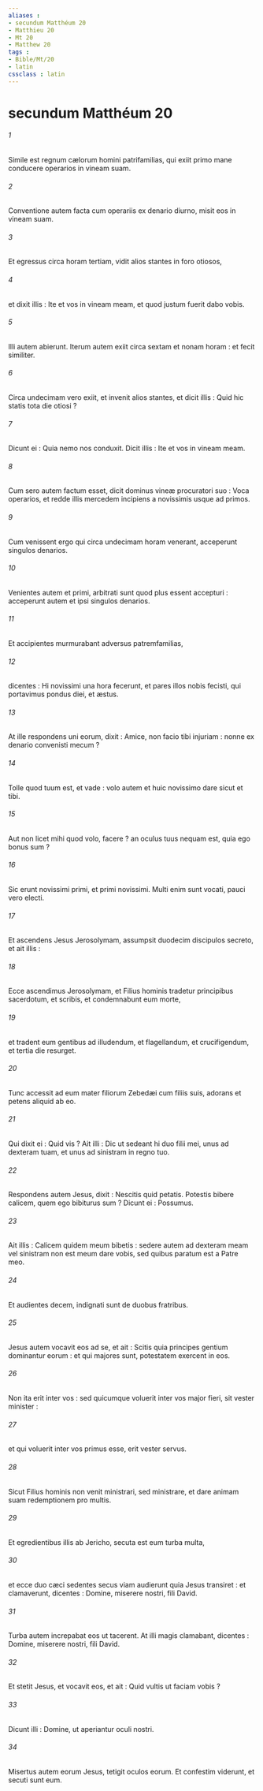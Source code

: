 ```yaml
---
aliases : 
- secundum Matthéum 20
- Matthieu 20
- Mt 20
- Matthew 20
tags : 
- Bible/Mt/20
- latin
cssclass : latin
---
```


# secundum Matthéum 20

###### 1
Simile est regnum cælorum homini patrifamilias, qui exiit primo mane conducere operarios in vineam suam.
###### 2
Conventione autem facta cum operariis ex denario diurno, misit eos in vineam suam.
###### 3
Et egressus circa horam tertiam, vidit alios stantes in foro otiosos,
###### 4
et dixit illis : Ite et vos in vineam meam, et quod justum fuerit dabo vobis.
###### 5
Illi autem abierunt. Iterum autem exiit circa sextam et nonam horam : et fecit similiter.
###### 6
Circa undecimam vero exiit, et invenit alios stantes, et dicit illis : Quid hic statis tota die otiosi ?
###### 7
Dicunt ei : Quia nemo nos conduxit. Dicit illis : Ite et vos in vineam meam.
###### 8
Cum sero autem factum esset, dicit dominus vineæ procuratori suo : Voca operarios, et redde illis mercedem incipiens a novissimis usque ad primos.
###### 9
Cum venissent ergo qui circa undecimam horam venerant, acceperunt singulos denarios.
###### 10
Venientes autem et primi, arbitrati sunt quod plus essent accepturi : acceperunt autem et ipsi singulos denarios.
###### 11
Et accipientes murmurabant adversus patremfamilias,
###### 12
dicentes : Hi novissimi una hora fecerunt, et pares illos nobis fecisti, qui portavimus pondus diei, et æstus.
###### 13
At ille respondens uni eorum, dixit : Amice, non facio tibi injuriam : nonne ex denario convenisti mecum ?
###### 14
Tolle quod tuum est, et vade : volo autem et huic novissimo dare sicut et tibi.
###### 15
Aut non licet mihi quod volo, facere ? an oculus tuus nequam est, quia ego bonus sum ?
###### 16
Sic erunt novissimi primi, et primi novissimi. Multi enim sunt vocati, pauci vero electi.
###### 17
Et ascendens Jesus Jerosolymam, assumpsit duodecim discipulos secreto, et ait illis :
###### 18
Ecce ascendimus Jerosolymam, et Filius hominis tradetur principibus sacerdotum, et scribis, et condemnabunt eum morte,
###### 19
et tradent eum gentibus ad illudendum, et flagellandum, et crucifigendum, et tertia die resurget.
###### 20
Tunc accessit ad eum mater filiorum Zebedæi cum filiis suis, adorans et petens aliquid ab eo.
###### 21
Qui dixit ei : Quid vis ? Ait illi : Dic ut sedeant hi duo filii mei, unus ad dexteram tuam, et unus ad sinistram in regno tuo.
###### 22
Respondens autem Jesus, dixit : Nescitis quid petatis. Potestis bibere calicem, quem ego bibiturus sum ? Dicunt ei : Possumus.
###### 23
Ait illis : Calicem quidem meum bibetis : sedere autem ad dexteram meam vel sinistram non est meum dare vobis, sed quibus paratum est a Patre meo.
###### 24
Et audientes decem, indignati sunt de duobus fratribus.
###### 25
Jesus autem vocavit eos ad se, et ait : Scitis quia principes gentium dominantur eorum : et qui majores sunt, potestatem exercent in eos.
###### 26
Non ita erit inter vos : sed quicumque voluerit inter vos major fieri, sit vester minister :
###### 27
et qui voluerit inter vos primus esse, erit vester servus.
###### 28
Sicut Filius hominis non venit ministrari, sed ministrare, et dare animam suam redemptionem pro multis.
###### 29
Et egredientibus illis ab Jericho, secuta est eum turba multa,
###### 30
et ecce duo cæci sedentes secus viam audierunt quia Jesus transiret : et clamaverunt, dicentes : Domine, miserere nostri, fili David.
###### 31
Turba autem increpabat eos ut tacerent. At illi magis clamabant, dicentes : Domine, miserere nostri, fili David.
###### 32
Et stetit Jesus, et vocavit eos, et ait : Quid vultis ut faciam vobis ?
###### 33
Dicunt illi : Domine, ut aperiantur oculi nostri.
###### 34
Misertus autem eorum Jesus, tetigit oculos eorum. Et confestim viderunt, et secuti sunt eum.
